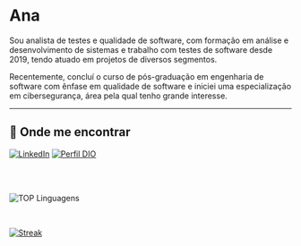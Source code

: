 # Ana
Sou analista de testes e qualidade de software, com formação em análise e desenvolvimento de sistemas e trabalho com testes de software desde 2019, tendo atuado em projetos de diversos segmentos.

Recentemente, concluí o curso de pós-graduação em engenharia de software com ênfase em qualidade de software e iniciei uma especialização em cibersegurança, área pela qual tenho grande interesse.

----------

## 🔎 Onde me encontrar
[![LinkedIn](https://img.shields.io/badge/LinkedIn-AA2F00?style=for-the-badge&logo=linkedin&logoColor=white)](https://www.linkedin.com/in/anaclaudiadearaujo/)
[![Perfil DIO](https://img.shields.io/badge/-Meu%20Perfil%20na%20DIO-0400AA?style=for-the-badge)](https://web.dio.me/users/aaraujo_morais/)

<br> <br>

![TOP Linguagens](https://github-readme-stats.vercel.app/api/top-langs/?username=anaclaudiaaraujo&layout=compact&theme=nightowl)

<br>

[![Streak](https://streak-stats.demolab.com/?user=anaclaudiaaraujo&theme=nightowl&background=000&border=white&dates=white)](https://git.io/streak-stats)

